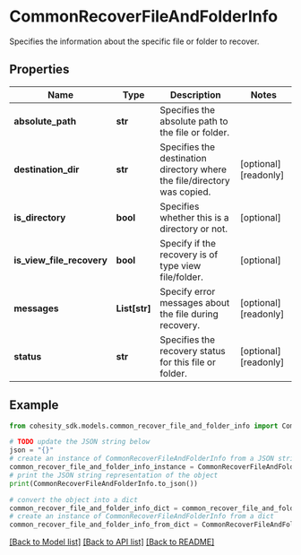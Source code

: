 # CommonRecoverFileAndFolderInfo

Specifies the information about the specific file or folder to recover.

## Properties

Name | Type | Description | Notes
------------ | ------------- | ------------- | -------------
**absolute_path** | **str** | Specifies the absolute path to the file or folder. | 
**destination_dir** | **str** | Specifies the destination directory where the file/directory was copied. | [optional] [readonly] 
**is_directory** | **bool** | Specifies whether this is a directory or not. | [optional] 
**is_view_file_recovery** | **bool** | Specify if the recovery is of type view file/folder. | [optional] 
**messages** | **List[str]** | Specify error messages about the file during recovery. | [optional] [readonly] 
**status** | **str** | Specifies the recovery status for this file or folder. | [optional] [readonly] 

## Example

```python
from cohesity_sdk.models.common_recover_file_and_folder_info import CommonRecoverFileAndFolderInfo

# TODO update the JSON string below
json = "{}"
# create an instance of CommonRecoverFileAndFolderInfo from a JSON string
common_recover_file_and_folder_info_instance = CommonRecoverFileAndFolderInfo.from_json(json)
# print the JSON string representation of the object
print(CommonRecoverFileAndFolderInfo.to_json())

# convert the object into a dict
common_recover_file_and_folder_info_dict = common_recover_file_and_folder_info_instance.to_dict()
# create an instance of CommonRecoverFileAndFolderInfo from a dict
common_recover_file_and_folder_info_from_dict = CommonRecoverFileAndFolderInfo.from_dict(common_recover_file_and_folder_info_dict)
```
[[Back to Model list]](../README.md#documentation-for-models) [[Back to API list]](../README.md#documentation-for-api-endpoints) [[Back to README]](../README.md)


